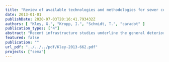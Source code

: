 ```yaml
---
title: "Review of available technologies and methodologies for sewer condition evaluation"
date: 2013-01-01
publishDate: 2020-07-03T20:16:41.793432Z
authors: [ "Kley, G.", "Kropp, I.", "Schmidt, T.", "caradot" ]
publication_types: ["4"]
abstract: "Recent infrastructure studies underline the general deterioration of sewer system and the risk reversing public health, environment and increasing costs (ASCE, 2009). Since the origin of sewer systems in the 19th century, sewers have been installed at different periods using available standards and technologies. Sewer assets have limited service life and it is crucial to assess their condition throughout their life cycles to avoid potential catastrophic failure and expensive emergency rehabilitation due to their deterioration (Hao et al., 2011). This report first presents the wide panel of inspection technologies available to obtain information about sewer defects and condition. Visual inspection (e.g. Closed-circuit television CCTV, zoom camera) appears to be the industry standard for sewer inspection. It provides visual data (images and/or videos) of the internal surface of the pipe. Defects are usually coded manually by the inspection staff according to standard coding methods. In Europe, the current codification system is the normative EN 13508-2 for visual inspection (EN 13508-2, 2011) used by the CEN-Members (European Committee for Standardization). In addition, physical techniques are available that can give further information and details about pipe defects. These techniques do not replace the CCTV inspection but can give deeper insights on the type and severity of defects. Sonar and Lasers enables to analyze pipe geometry and can identify defects such as deflections, cracks, sediments or corrosion. Ultrasonic testing and magnetic flux leakage (MFL) are applied directly on the pipe wall. They enable to measure wall thickness and detect pipe defects such as corrosion, deflections and cracks. Ground Penetrating Radar (GPR) and Infrared Thermography are used from above ground and are useful to locate pipes and identify bedding conditions, voids and leaks. Finally, network wide inspection technologies like smoke testing or Distributed Temperature Sensing (DTS) can locate cross-connections and/or sewer infiltration. The purpose, inspection procedure and limitations of these methodologies are briefly presented. On a second step, this report presents the available classification methodologies developed to interpret automatically visual CCTV inspection reports and evaluate sewer condition. These methodologies enable to transfer the extensive amount of visual inspection data from CCTV inspection into a more easily manageable number, useful to support asset management practices. Most approaches have a similar goal: they aim to rank rehabilitation priorities and support municipalities in the definition of rehabilitation programs. They do not pretend to replace the knowledge and analysis skills of a local expert but can help him to identify rehabilitation priorities. All methodologies provide an overall condition score for each sewer segment or sub-scores for different requirements (e.g. structural and operational condition) or dysfunctions. From the review of available methodologies, two main approaches can be distinguished: priority based and substance based methodologies. For priority based methodologies, the calculation of sewer condition grades is based on the most severe defects, the density of defects and/or the defects length. Condition grades express the priority of rehabilitation, i.e. the emergency of action regarding the probability of failure or collapse. For substance based methodologies, the final score is calculated based on the length of sewer that will be affected by rehabilitation actions. Substance based methodologies do not aim to assess the condition of sewers but rather to rank sewer pipes considering the amount and type of rehabilitation needs: replacement, renovation and repair. Each methodology aggregates and combines sewer defects in a very different way making very hazardous the benchmarking of final scores from different methods. Therefore, municipalities using different evaluation system are not able to benchmark the condition of theirs networks. Finally, the accuracy of the classification results remains a key issue, crucial for the further use of inspection data to support asset management strategies."
featured: false
publication: ""
url_pdf: "../../../pdf/Kley-2013-662.pdf"
projects: ["sema"]
---
```


